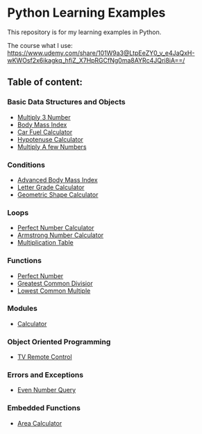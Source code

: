 # Python Learning Examples

This repository is for my learning examples in Python.

The course what I use: https://www.udemy.com/share/101W9a3@LtpEeZY0_v_e4JaQxH-wKWOsf2x6ikagkq_hfiZ_X7HpRGCfNg0ma8AYRc4JQri8iA==/

## Table of content:
### Basic Data Structures and Objects

- [Multiply 3 Number](basic_data_structures_and_objects/multiply_3_number.py)
- [Body Mass Index](basic_data_structures_and_objects/body_mass_index.py)
- [Car Fuel Calculator](basic_data_structures_and_objects/car_fuel_calculator.py)
- [Hypotenuse Calculator](basic_data_structures_and_objects/hypotenuse_calculator.py)
- [Multiply A few Numbers](basic_data_structures_and_objects/multiply_a_few_number.py)

### Conditions

- [Advanced Body Mass Index](conditions/advanced_bodymass_index.py)
- [Letter Grade Calculator](conditions/letter_grade_calculator.py)
- [Geometric Shape Calculator](conditions/geometric_shape_calculator.py)

### Loops

- [Perfect Number Calculator](loops/perfect_number_calculator.py)
- [Armstrong Number Calculator](loops/armstrong_number_calculator.py)
- [Multiplication Table](loops/multiplication_table.py)

### Functions

- [Perfect Number](functions/perfect_number.py)
- [Greatest Common Divisior](functions/greatest_common_divisior.py)
- [Lowest Common Multiple](functions/lowest_common_multiple.py)


### Modules

- [Calculator](modules/calculator.py)

### Object Oriented Programming

- [TV Remote Control](object_oriented_programming/tv_remote_control.py)

### Errors and Exceptions

- [Even Number Query](errors_and_exceptions/even_number_query.py)

### Embedded Functions

- [Area Calculator](embedded_functions/area_calculator.py)